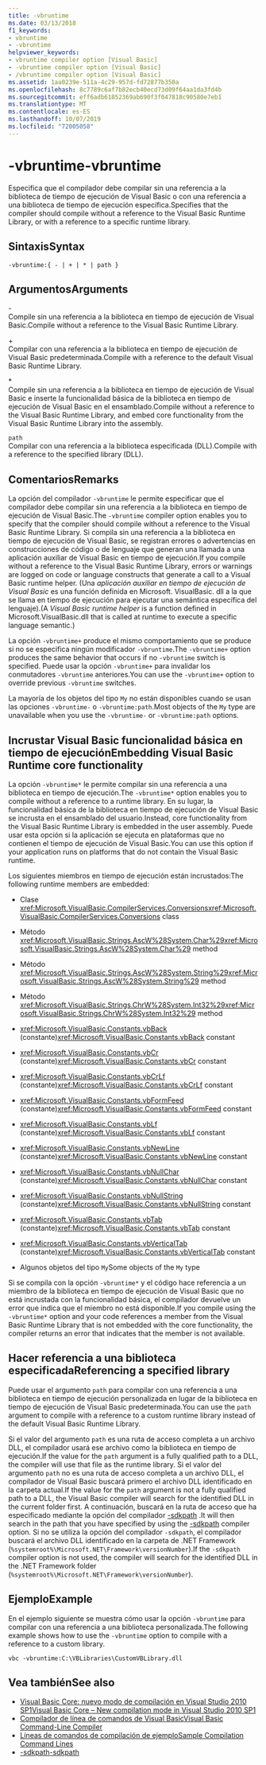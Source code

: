 ```yaml
---
title: -vbruntime
ms.date: 03/13/2018
f1_keywords:
- vbruntime
- -vbruntime
helpviewer_keywords:
- vbruntime compiler option [Visual Basic]
- -vbruntime compiler option [Visual Basic]
- /vbruntime compiler option [Visual Basic]
ms.assetid: 1aa0239e-511a-4c29-957d-fd72877b350a
ms.openlocfilehash: 8c7789c6af7b82ecb40ecd73d09f64aa1da3fd4b
ms.sourcegitcommit: eff6adb61852369ab690f3f047818c90580e7eb1
ms.translationtype: MT
ms.contentlocale: es-ES
ms.lasthandoff: 10/07/2019
ms.locfileid: "72005058"
---
```

# <a name="-vbruntime"></a><span data-ttu-id="1d61c-102">-vbruntime</span><span class="sxs-lookup"><span data-stu-id="1d61c-102">-vbruntime</span></span>
<span data-ttu-id="1d61c-103">Especifica que el compilador debe compilar sin una referencia a la biblioteca de tiempo de ejecución de Visual Basic o con una referencia a una biblioteca de tiempo de ejecución específica.</span><span class="sxs-lookup"><span data-stu-id="1d61c-103">Specifies that the compiler should compile without a reference to the Visual Basic Runtime Library, or with a reference to a specific runtime library.</span></span>  
  
## <a name="syntax"></a><span data-ttu-id="1d61c-104">Sintaxis</span><span class="sxs-lookup"><span data-stu-id="1d61c-104">Syntax</span></span>  
  
```console  
-vbruntime:{ - | + | * | path }  
```  
  
## <a name="arguments"></a><span data-ttu-id="1d61c-105">Argumentos</span><span class="sxs-lookup"><span data-stu-id="1d61c-105">Arguments</span></span>  
 \-  
 <span data-ttu-id="1d61c-106">Compile sin una referencia a la biblioteca en tiempo de ejecución de Visual Basic.</span><span class="sxs-lookup"><span data-stu-id="1d61c-106">Compile without a reference to the Visual Basic Runtime Library.</span></span>  
  
 \+  
 <span data-ttu-id="1d61c-107">Compilar con una referencia a la biblioteca en tiempo de ejecución de Visual Basic predeterminada.</span><span class="sxs-lookup"><span data-stu-id="1d61c-107">Compile with a reference to the default Visual Basic Runtime Library.</span></span>  
  
 \*  
 <span data-ttu-id="1d61c-108">Compile sin una referencia a la biblioteca en tiempo de ejecución de Visual Basic e inserte la funcionalidad básica de la biblioteca en tiempo de ejecución de Visual Basic en el ensamblado.</span><span class="sxs-lookup"><span data-stu-id="1d61c-108">Compile without a reference to the Visual Basic Runtime Library, and embed core functionality from the Visual Basic Runtime Library into the assembly.</span></span>  
  
 `path`  
 <span data-ttu-id="1d61c-109">Compilar con una referencia a la biblioteca especificada (DLL).</span><span class="sxs-lookup"><span data-stu-id="1d61c-109">Compile with a reference to the specified library (DLL).</span></span>  
  
## <a name="remarks"></a><span data-ttu-id="1d61c-110">Comentarios</span><span class="sxs-lookup"><span data-stu-id="1d61c-110">Remarks</span></span>  
 <span data-ttu-id="1d61c-111">La opción del compilador `-vbruntime` le permite especificar que el compilador debe compilar sin una referencia a la biblioteca en tiempo de ejecución de Visual Basic.</span><span class="sxs-lookup"><span data-stu-id="1d61c-111">The `-vbruntime` compiler option enables you to specify that the compiler should compile without a reference to the Visual Basic Runtime Library.</span></span> <span data-ttu-id="1d61c-112">Si compila sin una referencia a la biblioteca en tiempo de ejecución de Visual Basic, se registran errores o advertencias en construcciones de código o de lenguaje que generan una llamada a una aplicación auxiliar de Visual Basic en tiempo de ejecución.</span><span class="sxs-lookup"><span data-stu-id="1d61c-112">If you compile without a reference to the Visual Basic Runtime Library, errors or warnings are logged on code or language constructs that generate a call to a Visual Basic runtime helper.</span></span> <span data-ttu-id="1d61c-113">(Una *aplicación auxiliar en tiempo de ejecución de Visual Basic* es una función definida en Microsoft. VisualBasic. dll a la que se llama en tiempo de ejecución para ejecutar una semántica específica del lenguaje).</span><span class="sxs-lookup"><span data-stu-id="1d61c-113">(A *Visual Basic runtime helper* is a function defined in Microsoft.VisualBasic.dll that is called at runtime to execute a specific language semantic.)</span></span>  
  
 <span data-ttu-id="1d61c-114">La opción `-vbruntime+` produce el mismo comportamiento que se produce si no se especifica ningún modificador `-vbruntime`.</span><span class="sxs-lookup"><span data-stu-id="1d61c-114">The `-vbruntime+` option produces the same behavior that occurs if no `-vbruntime` switch is specified.</span></span> <span data-ttu-id="1d61c-115">Puede usar la opción `-vbruntime+` para invalidar los conmutadores `-vbruntime` anteriores.</span><span class="sxs-lookup"><span data-stu-id="1d61c-115">You can use the `-vbruntime+` option to override previous `-vbruntime` switches.</span></span>  
  
 <span data-ttu-id="1d61c-116">La mayoría de los objetos del tipo `My` no están disponibles cuando se usan las opciones `-vbruntime-` o `-vbruntime:path`.</span><span class="sxs-lookup"><span data-stu-id="1d61c-116">Most objects of the `My` type are unavailable when you use the `-vbruntime-` or `-vbruntime:path` options.</span></span>  
  
## <a name="embedding-visual-basic-runtime-core-functionality"></a><span data-ttu-id="1d61c-117">Incrustar Visual Basic funcionalidad básica en tiempo de ejecución</span><span class="sxs-lookup"><span data-stu-id="1d61c-117">Embedding Visual Basic Runtime core functionality</span></span>  
 <span data-ttu-id="1d61c-118">La opción `-vbruntime*` le permite compilar sin una referencia a una biblioteca en tiempo de ejecución.</span><span class="sxs-lookup"><span data-stu-id="1d61c-118">The `-vbruntime*` option enables you to compile without a reference to a runtime library.</span></span> <span data-ttu-id="1d61c-119">En su lugar, la funcionalidad básica de la biblioteca en tiempo de ejecución de Visual Basic se incrusta en el ensamblado del usuario.</span><span class="sxs-lookup"><span data-stu-id="1d61c-119">Instead, core functionality from the Visual Basic Runtime Library is embedded in the user assembly.</span></span> <span data-ttu-id="1d61c-120">Puede usar esta opción si la aplicación se ejecuta en plataformas que no contienen el tiempo de ejecución de Visual Basic.</span><span class="sxs-lookup"><span data-stu-id="1d61c-120">You can use this option if your application runs on platforms that do not contain the Visual Basic runtime.</span></span>  
  
 <span data-ttu-id="1d61c-121">Los siguientes miembros en tiempo de ejecución están incrustados:</span><span class="sxs-lookup"><span data-stu-id="1d61c-121">The following runtime members are embedded:</span></span>  
  
- <span data-ttu-id="1d61c-122">Clase <xref:Microsoft.VisualBasic.CompilerServices.Conversions></span><span class="sxs-lookup"><span data-stu-id="1d61c-122"><xref:Microsoft.VisualBasic.CompilerServices.Conversions> class</span></span>  
  
- <span data-ttu-id="1d61c-123">Método <xref:Microsoft.VisualBasic.Strings.AscW%28System.Char%29></span><span class="sxs-lookup"><span data-stu-id="1d61c-123"><xref:Microsoft.VisualBasic.Strings.AscW%28System.Char%29> method</span></span>  
  
- <span data-ttu-id="1d61c-124">Método <xref:Microsoft.VisualBasic.Strings.AscW%28System.String%29></span><span class="sxs-lookup"><span data-stu-id="1d61c-124"><xref:Microsoft.VisualBasic.Strings.AscW%28System.String%29> method</span></span>  
  
- <span data-ttu-id="1d61c-125">Método <xref:Microsoft.VisualBasic.Strings.ChrW%28System.Int32%29></span><span class="sxs-lookup"><span data-stu-id="1d61c-125"><xref:Microsoft.VisualBasic.Strings.ChrW%28System.Int32%29> method</span></span>  
  
- <span data-ttu-id="1d61c-126"><xref:Microsoft.VisualBasic.Constants.vbBack> (constante)</span><span class="sxs-lookup"><span data-stu-id="1d61c-126"><xref:Microsoft.VisualBasic.Constants.vbBack> constant</span></span>  
  
- <span data-ttu-id="1d61c-127"><xref:Microsoft.VisualBasic.Constants.vbCr> (constante)</span><span class="sxs-lookup"><span data-stu-id="1d61c-127"><xref:Microsoft.VisualBasic.Constants.vbCr> constant</span></span>  
  
- <span data-ttu-id="1d61c-128"><xref:Microsoft.VisualBasic.Constants.vbCrLf> (constante)</span><span class="sxs-lookup"><span data-stu-id="1d61c-128"><xref:Microsoft.VisualBasic.Constants.vbCrLf> constant</span></span>  
  
- <span data-ttu-id="1d61c-129"><xref:Microsoft.VisualBasic.Constants.vbFormFeed> (constante)</span><span class="sxs-lookup"><span data-stu-id="1d61c-129"><xref:Microsoft.VisualBasic.Constants.vbFormFeed> constant</span></span>  
  
- <span data-ttu-id="1d61c-130"><xref:Microsoft.VisualBasic.Constants.vbLf> (constante)</span><span class="sxs-lookup"><span data-stu-id="1d61c-130"><xref:Microsoft.VisualBasic.Constants.vbLf> constant</span></span>  
  
- <span data-ttu-id="1d61c-131"><xref:Microsoft.VisualBasic.Constants.vbNewLine> (constante)</span><span class="sxs-lookup"><span data-stu-id="1d61c-131"><xref:Microsoft.VisualBasic.Constants.vbNewLine> constant</span></span>  
  
- <span data-ttu-id="1d61c-132"><xref:Microsoft.VisualBasic.Constants.vbNullChar> (constante)</span><span class="sxs-lookup"><span data-stu-id="1d61c-132"><xref:Microsoft.VisualBasic.Constants.vbNullChar> constant</span></span>  
  
- <span data-ttu-id="1d61c-133"><xref:Microsoft.VisualBasic.Constants.vbNullString> (constante)</span><span class="sxs-lookup"><span data-stu-id="1d61c-133"><xref:Microsoft.VisualBasic.Constants.vbNullString> constant</span></span>  
  
- <span data-ttu-id="1d61c-134"><xref:Microsoft.VisualBasic.Constants.vbTab> (constante)</span><span class="sxs-lookup"><span data-stu-id="1d61c-134"><xref:Microsoft.VisualBasic.Constants.vbTab> constant</span></span>  
  
- <span data-ttu-id="1d61c-135"><xref:Microsoft.VisualBasic.Constants.vbVerticalTab> (constante)</span><span class="sxs-lookup"><span data-stu-id="1d61c-135"><xref:Microsoft.VisualBasic.Constants.vbVerticalTab> constant</span></span>  
  
- <span data-ttu-id="1d61c-136">Algunos objetos del tipo `My`</span><span class="sxs-lookup"><span data-stu-id="1d61c-136">Some objects of the `My` type</span></span>  
  
 <span data-ttu-id="1d61c-137">Si se compila con la opción `-vbruntime*` y el código hace referencia a un miembro de la biblioteca en tiempo de ejecución de Visual Basic que no está incrustada con la funcionalidad básica, el compilador devuelve un error que indica que el miembro no está disponible.</span><span class="sxs-lookup"><span data-stu-id="1d61c-137">If you compile using the `-vbruntime*` option and your code references a member from the Visual Basic Runtime Library that is not embedded with the core functionality, the compiler returns an error that indicates that the member is not available.</span></span>  
  
## <a name="referencing-a-specified-library"></a><span data-ttu-id="1d61c-138">Hacer referencia a una biblioteca especificada</span><span class="sxs-lookup"><span data-stu-id="1d61c-138">Referencing a specified library</span></span>  
 <span data-ttu-id="1d61c-139">Puede usar el argumento `path` para compilar con una referencia a una biblioteca en tiempo de ejecución personalizada en lugar de la biblioteca en tiempo de ejecución de Visual Basic predeterminada.</span><span class="sxs-lookup"><span data-stu-id="1d61c-139">You can use the `path` argument to compile with a reference to a custom runtime library instead of the default Visual Basic Runtime Library.</span></span>  
  
 <span data-ttu-id="1d61c-140">Si el valor del argumento `path` es una ruta de acceso completa a un archivo DLL, el compilador usará ese archivo como la biblioteca en tiempo de ejecución.</span><span class="sxs-lookup"><span data-stu-id="1d61c-140">If the value for the `path` argument is a fully qualified path to a DLL, the compiler will use that file as the runtime library.</span></span> <span data-ttu-id="1d61c-141">Si el valor del argumento `path` no es una ruta de acceso completa a un archivo DLL, el compilador de Visual Basic buscará primero el archivo DLL identificado en la carpeta actual.</span><span class="sxs-lookup"><span data-stu-id="1d61c-141">If the value for the `path` argument is not a fully qualified path to a DLL, the Visual Basic compiler will search for the identified DLL in the current folder first.</span></span> <span data-ttu-id="1d61c-142">A continuación, buscará en la ruta de acceso que ha especificado mediante la opción del compilador [-sdkpath](../../../visual-basic/reference/command-line-compiler/sdkpath.md) .</span><span class="sxs-lookup"><span data-stu-id="1d61c-142">It will then search in the path that you have specified by using the [-sdkpath](../../../visual-basic/reference/command-line-compiler/sdkpath.md) compiler option.</span></span> <span data-ttu-id="1d61c-143">Si no se utiliza la opción del compilador `-sdkpath`, el compilador buscará el archivo DLL identificado en la carpeta de .NET Framework (`%systemroot%\Microsoft.NET\Framework\versionNumber`).</span><span class="sxs-lookup"><span data-stu-id="1d61c-143">If the `-sdkpath` compiler option is not used, the compiler will search for the identified DLL in the .NET Framework folder (`%systemroot%\Microsoft.NET\Framework\versionNumber`).</span></span>  
  
## <a name="example"></a><span data-ttu-id="1d61c-144">Ejemplo</span><span class="sxs-lookup"><span data-stu-id="1d61c-144">Example</span></span>  
 <span data-ttu-id="1d61c-145">En el ejemplo siguiente se muestra cómo usar la opción `-vbruntime` para compilar con una referencia a una biblioteca personalizada.</span><span class="sxs-lookup"><span data-stu-id="1d61c-145">The following example shows how to use the `-vbruntime` option to compile with a reference to a custom library.</span></span>  
  
```console
vbc -vbruntime:C:\VBLibraries\CustomVBLibrary.dll  
```  
  
## <a name="see-also"></a><span data-ttu-id="1d61c-146">Vea también</span><span class="sxs-lookup"><span data-stu-id="1d61c-146">See also</span></span>

- [<span data-ttu-id="1d61c-147">Visual Basic Core: nuevo modo de compilación en Visual Studio 2010 SP1</span><span class="sxs-lookup"><span data-stu-id="1d61c-147">Visual Basic Core – New compilation mode in Visual Studio 2010 SP1</span></span>](https://devblogs.microsoft.com/vbteam/vb-core-new-compilation-mode-in-visual-studio-2010-sp1/)
- [<span data-ttu-id="1d61c-148">Compilador de línea de comandos de Visual Basic</span><span class="sxs-lookup"><span data-stu-id="1d61c-148">Visual Basic Command-Line Compiler</span></span>](../../../visual-basic/reference/command-line-compiler/index.md)
- [<span data-ttu-id="1d61c-149">Líneas de comandos de compilación de ejemplo</span><span class="sxs-lookup"><span data-stu-id="1d61c-149">Sample Compilation Command Lines</span></span>](../../../visual-basic/reference/command-line-compiler/sample-compilation-command-lines.md)
- [<span data-ttu-id="1d61c-150">-sdkpath</span><span class="sxs-lookup"><span data-stu-id="1d61c-150">-sdkpath</span></span>](../../../visual-basic/reference/command-line-compiler/sdkpath.md)
